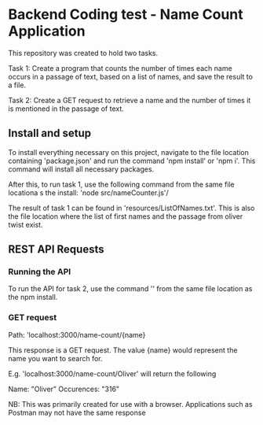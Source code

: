 # Backend Coding test - Name Count Application

This repository was created to hold two tasks.

Task 1: Create a program that counts the number of times each name occurs in a passage of text, based on a list of names, and save the result to a file.

Task 2: Create a GET request to retrieve a name and the number of times it is mentioned in the passage of text.

## Install and setup

To install everything necessary on this project, navigate to the file location containing 'package.json' and run the command 'npm install' or 'npm i'. This command will install all necessary packages.

After this, to run task 1, use the following command from the same file locationa s the install: 'node src/nameCounter.js'/

The result of task 1 can be found in 'resources/ListOfNames.txt'. This is also the file location where the list of first names and the passage from oliver twist exist.

## REST API Requests

### Running the API

To run the API for task 2, use the command '' from the same file location as the npm install.

### GET request

Path: 'localhost:3000/name-count/{name}

This response is a GET request. The value {name} would represent the name you want to search for.

E.g. 'localhost:3000/name-count/Oliver' will return the following

Name: "Oliver"
Occurences: "316"

NB: This was primarily created for use with a browser. Applications such as Postman may not have the same response

